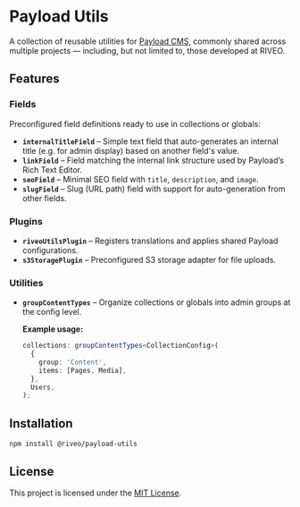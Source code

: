 # Payload Utils

A collection of reusable utilities for [Payload CMS](https://payloadcms.com/), commonly shared across multiple projects — including, but not limited to, those developed at RIVEO.

## Features

### Fields

Preconfigured field definitions ready to use in collections or globals:

- **`internalTitleField`** – Simple text field that auto-generates an internal title (e.g. for admin display) based on another field's value.
- **`linkField`** – Field matching the internal link structure used by Payload’s Rich Text Editor.
- **`seoField`** – Minimal SEO field with `title`, `description`, and `image`.
- **`slugField`** – Slug (URL path) field with support for auto-generation from other fields.

### Plugins

- **`riveoUtilsPlugin`** – Registers translations and applies shared Payload configurations.
- **`s3StoragePlugin`** – Preconfigured S3 storage adapter for file uploads.

### Utilities

- **`groupContentTypes`** – Organize collections or globals into admin groups at the config level.

  **Example usage:**

  ```ts
  collections: groupContentTypes<CollectionConfig>(
    {
      group: 'Content',
      items: [Pages, Media],
    },
    Users,
  );
  ```

## Installation

```shell
npm install @riveo/payload-utils
```

## License

This project is licensed under the [MIT License](./LICENSE.md).
